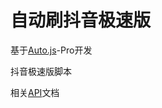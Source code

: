 # 自动刷抖音极速版
基于[Auto.js](https://github.com/hyb1996/Auto.js)-Pro开发

抖音极速版脚本

相关[API](https://hyb1996.github.io/AutoJs-Docs/#/)文档

